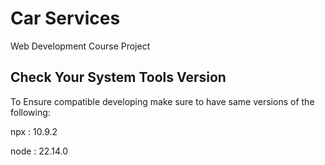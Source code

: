 # Car Services
Web Development Course Project

## Check Your System Tools Version
To Ensure compatible developing make sure to have same versions of the following:

npx : 10.9.2

node : 22.14.0
